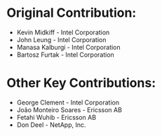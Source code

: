 # Original Contribution:

* Kevin Midkiff - Intel Corporation
* John Leung - Intel Corporation
* Manasa Kalburgi - Intel Corporation
* Bartosz Furtak - Intel Corporation

# Other Key Contributions:

* George Clement - Intel Corporation
* João Monteiro Soares - Ericsson AB
* Fetahi Wuhib - Ericsson AB
* Don Deel - NetApp, Inc.
